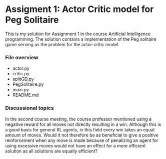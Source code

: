 # Assigment 1: Actor Critic model for Peg Solitaire
This is my solution for Assignment 1 in the course Artificial Intelligence programming. The solution contains a
implementation of the Peg solitaire game serving as the problem for the actor-critic model.


### File overview

- actor.py
- critic.py
- splitGD.py
- PegSolitaire.py
- main.py
- README.md

### Discussional topics

In the second course meeting, the course professor mentioned using a negative reward for all moves not directly 
resulting in a win. Although this is a good basis for general RL agents, in this field every win takes an equal amount 
of moves. Would it not therefore be as beneficial to give a positive reinforcement when any move is made because of 
penalizing an agent for using excessive moves would not have an effect for a more efficient solution as all solutions 
are equally efficient?